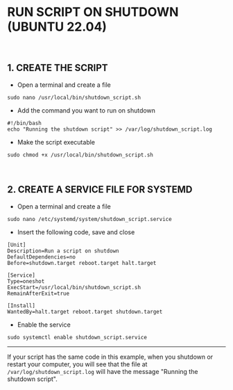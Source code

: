 # RUN SCRIPT ON SHUTDOWN (UBUNTU 22.04)

<br>

## 1. CREATE THE SCRIPT
- Open a terminal and create a file
```
sudo nano /usr/local/bin/shutdown_script.sh
```

- Add the command you want to run on shutdown
```
#!/bin/bash
echo "Running the shutdown script" >> /var/log/shutdown_script.log
```

- Make the script executable
```
sudo chmod +x /usr/local/bin/shutdown_script.sh
```

<br>

## 2. CREATE A SERVICE FILE FOR SYSTEMD
- Open a terminal and create a file
```
sudo nano /etc/systemd/system/shutdown_script.service
```

- Insert the following code, save and close
```
[Unit]
Description=Run a script on shutdown
DefaultDependencies=no
Before=shutdown.target reboot.target halt.target

[Service]
Type=oneshot
ExecStart=/usr/local/bin/shutdown_script.sh
RemainAfterExit=true

[Install]
WantedBy=halt.target reboot.target shutdown.target
```

- Enable the service
```
sudo systemctl enable shutdown_script.service
```

---

If your script has the same code in this example, when you shutdown or restart your computer, you will see that the file at `/var/log/shutdown_script.log` will have the message "Running the shutdown script".
